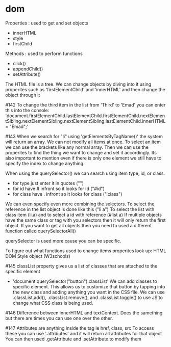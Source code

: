 # dom
Properties : used to get and set objects
 - innerHTML
 - style
 - firstChild

Methods : used to perform functions
 - click()
 - appendChild()
 - setAttribute()

 The HTML file is a tree. We can change objects by diving into it using properites such as 'firstElementChild' and 'innerHTML' and then change the object through it

#142
 To change the third item in the list from 'Third' to 'Emad' you can enter this into the console:
 'document.firstElementChild.lastElementChild.firstElementChild.nextElementSibling.nextElementSibling.nextElementSibling.lastElementChild.innerHTML = "Emad";'

#143
 When we search for "li" using 'getElementsByTagName()' the system will return an array. We can not modify all items at once. To select an item we can use the brackets like any normal array. Then we can use the properites to find the thing we want to change and set it accordingly. Its also important to mention even if there is only one element we still have to specify the index to change anything.

 When using the querySelector() we can search using item type, id, or class. 
  - for type just enter it in quotes ("")
  - for id have # infront so it looks for id ("#id")
  - for class have . infront so it looks for class (".class")

  We can even specify even more combining the selectors. To select the reference in the list object is done like this ("li a")
  To select the list with class item (li.a) and to select a id with reference (#list a)
  If multiple objects have the same class or tag with you selectors then it will only return the first object. If you want to get all objects then you need to used a different function called querySelectorAll()

  querySelector is used more cause you can be specific.

  To figure out what functions used to change items properites look up: HTML DOM Style object (W3schools)

  #145
  classList property gives us a list of classes that are attached to the specific element
   - 'document.querySelector("button").classList'
  We can add classes to specific element. This allows us to customize that button by tapping into the new class and adding anything you want in the CSS file.
  We can use .classList.add(), .classList.remove(), and .classList.toggle() to use JS to change what CSS class is being used.

  #146
  Difference between innerHTML and textContext. Does the samething but there are times you can use one over the other.

  #147
  Attributes are anything inside the tag ie href, class, src
  To access these you can use '.attributes' and it will return all attributes for that object
  You can then used .getAttribute and .setAttribute to modify them
